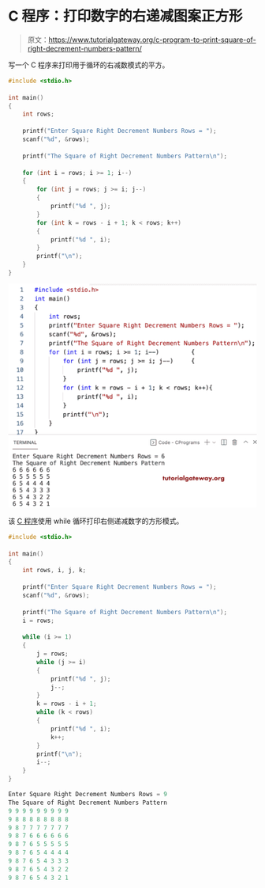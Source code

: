 # C 程序：打印数字的右递减图案正方形

> 原文：<https://www.tutorialgateway.org/c-program-to-print-square-of-right-decrement-numbers-pattern/>

写一个 C 程序来打印用于循环的右减数模式的平方。

```c
#include <stdio.h>

int main()
{
	int rows;

	printf("Enter Square Right Decrement Numbers Rows = ");
	scanf("%d", &rows);

	printf("The Square of Right Decrement Numbers Pattern\n");

	for (int i = rows; i >= 1; i--)
	{
		for (int j = rows; j >= i; j--)
		{
			printf("%d ", j);
		}
		for (int k = rows - i + 1; k < rows; k++)
		{
			printf("%d ", i);
		}
		printf("\n");
	}
}
```

![C Program to Print Square of Right Decrement Numbers Pattern](img/3e7227b8122e4b4527d268049d279114.png)

该 [C 程序](https://www.tutorialgateway.org/c-programming-examples/)使用 while 循环打印右侧递减数字的方形模式。

```c
#include <stdio.h>

int main()
{
	int rows, i, j, k;

	printf("Enter Square Right Decrement Numbers Rows = ");
	scanf("%d", &rows);

	printf("The Square of Right Decrement Numbers Pattern\n");
	i = rows;

	while (i >= 1)
	{
		j = rows;
		while (j >= i)
		{
			printf("%d ", j);
			j--;
		}
		k = rows - i + 1;
		while (k < rows)
		{
			printf("%d ", i);
			k++;
		}
		printf("\n");
		i--;
	}
}
```

```c
Enter Square Right Decrement Numbers Rows = 9
The Square of Right Decrement Numbers Pattern
9 9 9 9 9 9 9 9 9 
9 8 8 8 8 8 8 8 8 
9 8 7 7 7 7 7 7 7 
9 8 7 6 6 6 6 6 6 
9 8 7 6 5 5 5 5 5 
9 8 7 6 5 4 4 4 4 
9 8 7 6 5 4 3 3 3 
9 8 7 6 5 4 3 2 2 
9 8 7 6 5 4 3 2 1 
```